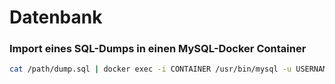 ﻿# Datenbank

### Import eines SQL-Dumps in einen MySQL-Docker Container 

```bash
cat /path/dump.sql | docker exec -i CONTAINER /usr/bin/mysql -u USERNAME --password=PASSWORD --default-character-set=utf8 DATABASE
```

